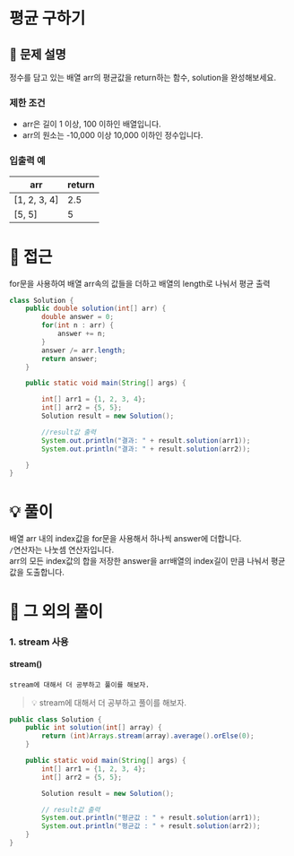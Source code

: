 # 평균 구하기

## 📌 문제 설명

정수를 담고 있는 배열 arr의 평균값을 return하는 함수, solution을 완성해보세요.

### 제한 조건

- arr은 길이 1 이상, 100 이하인 배열입니다.
- arr의 원소는 -10,000 이상 10,000 이하인 정수입니다.

### 입출력 예

| arr          | return |
| ------------ | ------ |
| [1, 2, 3, 4] | 2.5    |
| [5, 5]       | 5      |

# 🧐 접근

for문을 사용하여 배열 arr속의 값들을 더하고 배열의 length로 나눠서 평균 출력

```java
class Solution {
    public double solution(int[] arr) {
        double answer = 0;
        for(int n : arr) {
            answer += n;
        }
        answer /= arr.length;
        return answer;
    }

    public static void main(String[] args) {

        int[] arr1 = {1, 2, 3, 4};
        int[] arr2 = {5, 5};
        Solution result = new Solution();

        //result값 출력
        System.out.println("결과: " + result.solution(arr1));
        System.out.println("결과: " + result.solution(arr2));

    }
}
```

# 💡 풀이

배열 arr 내의 index값을 for문을 사용해서 하나씩 answer에 더합니다.  
`/`연산자는 나눗셈 연산자입니다.  
arr의 모든 index값의 합을 저장한 answer을 arr배열의 index길이 만큼 나눠서 평균값을 도출합니다.

# 📘 그 외의 풀이

### 1. stream 사용

#### stream()

```text/plain
stream에 대해서 더 공부하고 풀이를 해보자.
```

> 💡 stream에 대해서 더 공부하고 풀이를 해보자.

```java
public class Solution {
    public int solution(int[] array) {
		return (int)Arrays.stream(array).average().orElse(0);
    }

    public static void main(String[] args) {
        int[] arr1 = {1, 2, 3, 4};
        int[] arr2 = {5, 5};

        Solution result = new Solution();

        // result값 출력
        System.out.println("평균값 : " + result.solution(arr1));
        System.out.println("평균값 : " + result.solution(arr2));
    }
}
```
